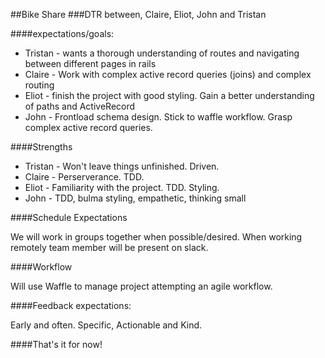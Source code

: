 ##Bike Share
###DTR between, Claire, Eliot, John and Tristan

####expectations/goals:
* Tristan - wants a thorough understanding of routes and navigating between different pages in rails
* Claire - Work with complex active record queries (joins) and complex routing
* Eliot - finish the project with good styling. Gain a better understanding of paths and ActiveRecord
* John - Frontload schema design. Stick to waffle workflow. Grasp complex active record queries.

####Strengths
* Tristan - Won't leave things unfinished. Driven.
* Claire - Perserverance. TDD.
* Eliot - Familiarity with the project. TDD. Styling.
* John - TDD, bulma styling, empathetic, thinking small

####Schedule Expectations
  
  We will work in groups together when possible/desired. When working remotely team member will be present on slack.
  
####Workflow

  Will use Waffle to manage project attempting an agile workflow.
  
####Feedback expectations:

 Early and often. Specific, Actionable and Kind.
 
####That's it for now! 